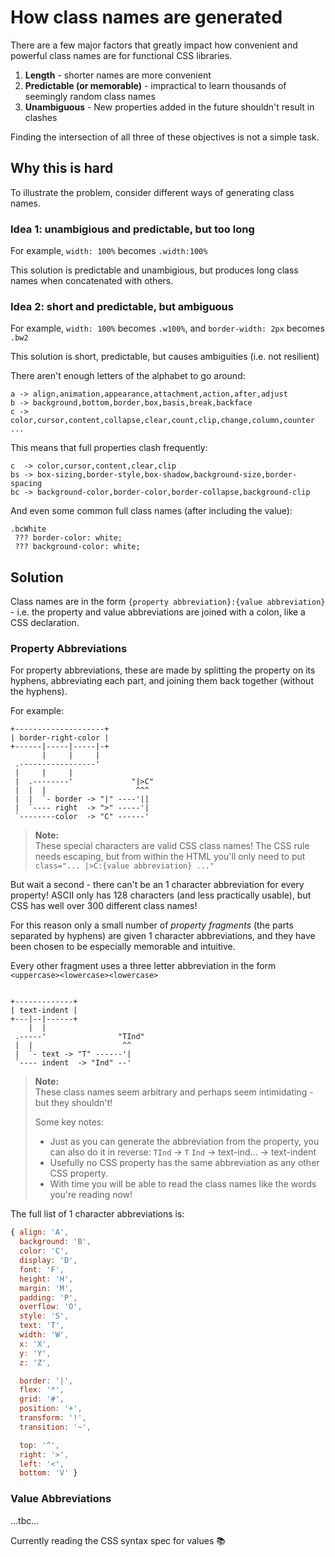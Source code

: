 # How class names are generated

There are a few major factors that greatly impact how convenient and powerful
class names are for functional CSS libraries.

1. **Length** - shorter names are more convenient
2. **Predictable (or memorable)** - impractical to learn thousands of seemingly
   random class names
3. **Unambiguous** - New properties added in the future shouldn't result in
   clashes

Finding the intersection of all three of these objectives is not a simple task.

## Why this is hard

To illustrate the problem, consider different ways of generating class names.

### Idea 1: unambigious and predictable, but too long

For example, `width: 100%` becomes `.width:100%`

This solution is predictable and unambigious, but produces long class names when
concatenated with others.

### Idea 2: short and predictable, but ambiguous

For example, `width: 100%` becomes `.w100%`, and `border-width: 2px` becomes
`.bw2`

This solution is short, predictable, but causes ambiguities (i.e. not resilient)

There aren't enough letters of the alphabet to go around:

```none
a -> align,animation,appearance,attachment,action,after,adjust
b -> background,bottom,border,box,basis,break,backface
c -> color,cursor,content,collapse,clear,count,clip,change,column,counter
...
```

This means that full properties clash frequently:

```none
c  -> color,cursor,content,clear,clip
bs -> box-sizing,border-style,box-shadow,background-size,border-spacing
bc -> background-color,border-color,border-collapse,background-clip
```

And even some common full class names (after including the value):

```none
.bcWhite
 ??? border-color: white;
 ??? background-color: white;
```

## Solution

Class names are in the form `{property abbreviation}:{value abbreviation}` -
i.e. the property and value abbreviations are joined with a colon, like a CSS
declaration.

### Property Abbreviations

For property abbreviations, these are made by splitting the property on its
hyphens, abbreviating each part, and joining them back together (without the
hyphens).

For example:

```none
+--------------------+
| border-right-color |
+------|-----|-----|-+
       |     |     |
 .-----------------'
 |     |     |
 |  .--------'             "|>C"
 |  |  |                    ^^^
 |  |  `- border -> "|" ----'||
 |  `---- right  -> ">" -----'|
 `--------color  -> "C" ------'
```

> **Note:**  
> These special characters are valid CSS class names! The CSS rule needs
> escaping, but from within the HTML you'll only need to put
> `class="... |>C:{value abbreviation} ..."`

But wait a second - there can't be an 1 character abbreviation for every
property! ASCII only has 128 characters (and less practically usable), but CSS
has well over 300 different class names!

For this reason only a small number of _property fragments_ (the parts separated
by hyphens) are given 1 character abbreviations, and they have been chosen to be
especially memorable and intuitive.

Every other fragment uses a three letter abbreviation in the form
`<uppercase><lowercase><lowercase>`

```none

+-------------+
| text-indent |
+---|--|------+
    |  |
 .-----'                "TInd"
 |  |                    ^^
 |  `- text -> "T" ------'|
 `---- indent  -> "Ind" --'
```

> **Note:**  
> These class names seem arbitrary and perhaps seem intimidating - but they
> shouldn't!
>
> Some key notes:
>
> - Just as you can generate the abbreviation from the property, you can also do
>   it in reverse: `TInd` -> `T` `Ind` -> text-ind... -> text-indent
> - Usefully no CSS property has the same abbreviation as any other CSS
>   property.
> - With time you will be able to read the class names like the words you're
>   reading now!

The full list of 1 character abbreviations is:

```js
{ align: 'A',
  background: 'B',
  color: 'C',
  display: 'D',
  font: 'F',
  height: 'H',
  margin: 'M',
  padding: 'P',
  overflow: 'O',
  style: 'S',
  text: 'T',
  width: 'W',
  x: 'X',
  y: 'Y',
  z: 'Z',

  border: '|',
  flex: '*',
  grid: '#',
  position: '+',
  transform: '!',
  transition: '~',

  top: '^',
  right: '>',
  left: '<',
  bottom: 'V' }
```

### Value Abbreviations

...tbc...

Currently reading the CSS syntax spec for values 📚
